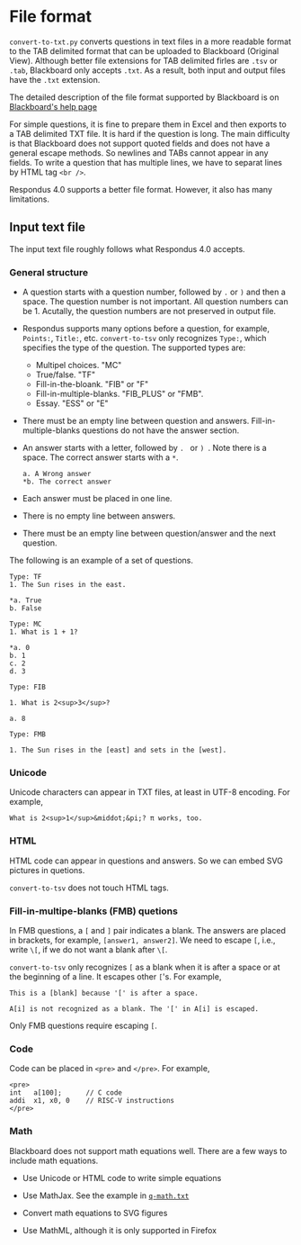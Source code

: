 # File format

`convert-to-txt.py` converts questions in text files in a more readable format
to the TAB delimited format that can be uploaded to Blackboard (Original View).
Although better file extensions for TAB delimited firles are `.tsv` or `.tab`,
Blackboard only accepts `.txt`. As a result, both input and output files have
the `.txt` extension.

The detailed description of the file format supported by Blackboard is on
[Blackboard's help page](https://help.blackboard.com/Learn/Instructor/Tests_Pools_Surveys/Reuse_Questions/Upload_Questions)

For simple questions, it is fine to prepare them in Excel and then exports to a
TAB delimited TXT file. It is hard if the question is long. The main difficulty
is that Blackboard does not support quoted fields and does not have a general
escape methods. So newlines and TABs cannot appear in any fields. To write a
question that has multiple lines, we have to separat lines by HTML tag `<br />`.

Respondus 4.0 supports a better file format. However, it also has many
limitations.

## Input text file

The input text file roughly follows what Respondus 4.0 accepts.

### General structure

* A question starts with a question number, followed by `.` or `)` and then a
  space. The question number is not important. All question numbers can be 1.
  Acutally, the question numbers are not preserved in output file.

* Respondus supports many options before a question, for example, `Points:`,
  `Title:`, etc. `convert-to-tsv` only recognizes `Type:`, which specifies the
  type of the question. The supported types are:

    * Multipel choices. "MC"
    * True/false. "TF"
    * Fill-in-the-bloank. "FIB" or "F"
    * Fill-in-multiple-blanks. "FIB\_PLUS" or "FMB".
    * Essay. "ESS" or "E"

* There must be an empty line between question and answers.
  Fill-in-multiple-blanks questions do not have the answer section.

* An answer starts with a letter, followed by `. ` or `) `. Note there is a
  space. The correct answer starts with a `*`. 

  ```
  a. A Wrong answer
  *b. The correct answer
  ```
* Each answer must be placed in one line. 

* There is no empty line between answers. 

* There must be an empty line between question/answer and the next question.

The following is an example of a set of questions.

```
Type: TF
1. The Sun rises in the east. 

*a. True
b. False

Type: MC
1. What is 1 + 1?

*a. 0
b. 1
c. 2
d. 3

Type: FIB

1. What is 2<sup>3</sup>?

a. 8

Type: FMB

1. The Sun rises in the [east] and sets in the [west].

```

### Unicode

Unicode characters can appear in TXT files, at least in UTF-8 encoding. 
For example, 

```
What is 2<sup>1</sup>&middot;&pi;? π works, too.
```

### HTML 

HTML code can appear in questions and answers. So we can embed SVG pictures in
quetions. 

`convert-to-tsv` does not touch HTML tags. 

### Fill-in-multipe-blanks (FMB) quetions

In FMB questions, a `[` and `]` pair indicates a blank. The answers are placed
in brackets, for example, `[answer1, answer2]`. We need to escape `[`, i.e., 
write `\[`, if we do not want a blank after `\[`. 

`convert-to-tsv` only recognizes `[` as a blank when it is after a space or at 
the beginning of a line. It escapes other `[`'s.  For example,

```
This is a [blank] because '[' is after a space.

A[i] is not recognized as a blank. The '[' in A[i] is escaped. 
```

Only FMB questions require escaping `[`. 

### Code

Code can be placed in `<pre>` and `</pre>`. For example, 

```
<pre>
int   a[100];      // C code
addi  x1, x0, 0    // RISC-V instructions
</pre>
```

### Math

Blackboard does not support math equations well. There are a few ways to 
include math equations.  

* Use Unicode or HTML code to write simple equations

* Use MathJax. See the example in [`q-math.txt`](examples/q-math.txt)

* Convert math equations to SVG figures

* Use MathML, although it is only supported in Firefox
